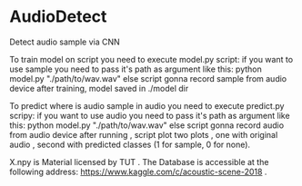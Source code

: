# AudioDetect
Detect audio sample via CNN

To train model on script you need to execute model.py script:
if you want to use sample you need to pass it's path as argument like this:
python model.py "./path/to/wav.wav"
else script gonna record sample from audio device
after training, model saved in ./model dir

To predict where is audio sample in audio you need to execute predict.py scripy:
if you want to use audio you need to pass it's path as argument like this:
python model.py "./path/to/wav.wav"
else script gonna record audio from audio device
after running , script plot two plots , one with original audio , second with predicted classes (1 for sample, 0 for none).

X.npy is Material licensed by TUT .
The Database is accessible at the following address: https://www.kaggle.com/c/acoustic-scene-2018 .
